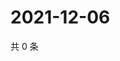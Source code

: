 # 2021-12-06

共 0 条

<!-- BEGIN WEIBO -->
<!-- 最后更新时间 Mon Dec 06 2021 08:32:25 GMT+0800 (China Standard Time) -->

<!-- END WEIBO -->
